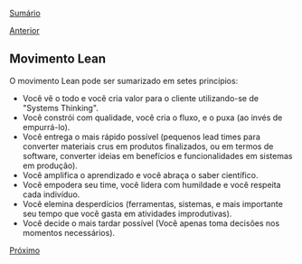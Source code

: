 [Sumário](https://github.com/lucasfantacuci/DevOpsRevelado/blob/master/README.md)


[Anterior](https://github.com/lucasfantacuci/DevOpsRevelado/blob/master/CHAPTER01/1-WHATISDEVOPS.md)

## Movimento Lean


O movimento Lean pode ser sumarizado em setes princípios:


- Você vê o todo e você cria valor para o cliente utilizando-se de "Systems Thinking".
- Você constrói com qualidade, você cria o fluxo, e o puxa (ao invés de empurrá-lo).
- Você entrega o mais rápido possível (pequenos lead times para converter materiais crus em produtos finalizados, ou em termos de software, converter ideias em benefícios e funcionalidades em sistemas em produção).
- Você amplifica o aprendizado e você abraça o saber científico.
- Você empodera seu time, você lidera com humildade e você respeita cada indivíduo.
- Você elemina desperdícios (ferramentas, sistemas, e mais importante seu tempo que você gasta em atividades improdutivas).
- Você decide o mais tardar possível (Você apenas toma decisões nos momentos necessários).


[Próximo](https://github.com/lucasfantacuci/DevOpsRevelado/blob/master/CHAPTER01/1-2-CONTINUOUSDELIVERYMOVEMENT.md)
